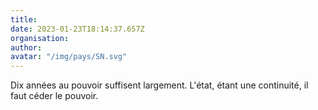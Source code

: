 ```yaml
---
title: 
date: 2023-01-23T18:14:37.657Z
organisation: 
author: 
avatar: "/img/pays/SN.svg"
---
```


Dix années au pouvoir suffisent largement. L'état, étant une continuité, il faut céder le pouvoir. 